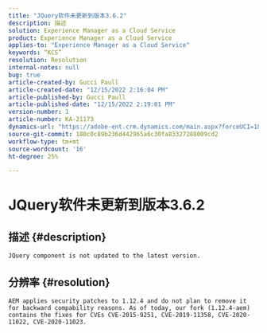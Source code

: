 ```yaml
---
title: "JQuery软件未更新到版本3.6.2"
description: 描述
solution: Experience Manager as a Cloud Service
product: Experience Manager as a Cloud Service
applies-to: "Experience Manager as a Cloud Service"
keywords: “KCS”
resolution: Resolution
internal-notes: null
bug: true
article-created-by: Gucci Paull
article-created-date: "12/15/2022 2:16:04 PM"
article-published-by: Gucci Paull
article-published-date: "12/15/2022 2:19:01 PM"
version-number: 1
article-number: KA-21173
dynamics-url: "https://adobe-ent.crm.dynamics.com/main.aspx?forceUCI=1&pagetype=entityrecord&etn=knowledgearticle&id=88024dfc-827c-ed11-81ac-6045bd006704"
source-git-commit: 180c0c89b236d442965a6c30fa83327288009cd2
workflow-type: tm+mt
source-wordcount: '16'
ht-degree: 25%

---
```


# JQuery软件未更新到版本3.6.2

## 描述 {#description}


`JQuery component is not updated to the latest version.`


## 分辨率 {#resolution}


`AEM applies security patches to 1.12.4 and do not plan to remove it for backward compability reasons. As of today, our fork (1.12.4-aem) contains the fixes for CVEs CVE-2015-9251, CVE-2019-11358, CVE-2020-11022, CVE-2020-11023.`
